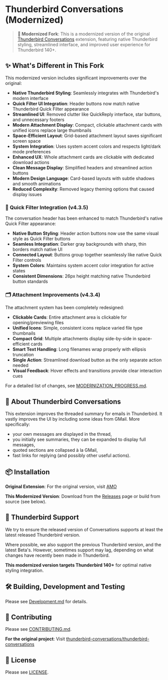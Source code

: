# Thunderbird Conversations (Modernized)

> **🎨 Modernized Fork**: This is a modernized version of the original [Thunderbird Conversations](https://github.com/thunderbird-conversations/thunderbird-conversations) extension, featuring native Thunderbird styling, streamlined interface, and improved user experience for Thunderbird 140+.

## ✨ What's Different in This Fork

This modernized version includes significant improvements over the original:

- **Native Thunderbird Styling**: Seamlessly integrates with Thunderbird's modern interface
- **Quick Filter UI Integration**: Header buttons now match native Thunderbird Quick Filter appearance
- **Streamlined UI**: Removed clutter like QuickReply interface, star buttons, and unnecessary footers
- **Modern Attachment Display**: Compact, clickable attachment cards with unified icons replace large thumbnails
- **Space-Efficient Layout**: Grid-based attachment layout saves significant screen space
- **System Integration**: Uses system accent colors and respects light/dark mode preferences
- **Enhanced UX**: Whole attachment cards are clickable with dedicated download actions
- **Clean Message Display**: Simplified headers and streamlined action buttons
- **Modern Design Language**: Card-based layouts with subtle shadows and smooth animations
- **Reduced Complexity**: Removed legacy theming options that caused display issues

### 🎨 Quick Filter Integration (v4.3.5)

The conversation header has been enhanced to match Thunderbird's native Quick Filter appearance:

- **Native Button Styling**: Header action buttons now use the same visual style as Quick Filter buttons
- **Seamless Integration**: Darker gray backgrounds with sharp, thin borders match native UI
- **Connected Layout**: Buttons group together seamlessly like native Quick Filter controls
- **System Colors**: Maintains system accent color integration for active states
- **Consistent Dimensions**: 26px height matching native Thunderbird button standards

### 🗂️ Attachment Improvements (v4.3.4)

The attachment system has been completely redesigned:

- **Clickable Cards**: Entire attachment area is clickable for opening/previewing files
- **Unified Icons**: Simple, consistent icons replace varied file type thumbnails  
- **Compact Grid**: Multiple attachments display side-by-side in space-efficient cards
- **Smart Text Handling**: Long filenames wrap properly with ellipsis truncation
- **Single Action**: Streamlined download button as the only separate action needed
- **Visual Feedback**: Hover effects and transitions provide clear interaction cues

For a detailed list of changes, see [MODERNIZATION_PROGRESS.md](docs/MODERNIZATION_PROGRESS.md).

## 📧 About Thunderbird Conversations

This extension improves the threaded summary for emails in Thunderbird. It
vastly improves the UI by including some ideas from GMail. More specifically:

- your own messages are displayed in the thread,
- you initially see summaries, they can be expanded to display full messages,
- quoted sections are collapsed à la GMail,
- fast links for replying (and possibly other useful actions).

## 📦 Installation

**Original Extension**: For the original version, visit [AMO](https://addons.thunderbird.net/thunderbird/addon/gmail-conversation-view/)

**This Modernized Version**: Download from the [Releases](https://github.com/michalmielczynski/thunderbird-conversations/releases) page or build from source (see below).

## 🔧 Thunderbird Support

We try to ensure the released version of Conversations supports at least the
latest released Thunderbird version.

Where possible, we also support the previous Thunderbird version, and the latest
Beta's. However, sometimes support may lag, depending on what changes have
recently been made in Thunderbird.

**This modernized version targets Thunderbird 140+** for optimal native styling integration.

## 🛠️ Building, Development and Testing

Please see [Development.md](docs/Development.md) for details.

## 🤝 Contributing

Please see [CONTRIBUTING.md](CONTRIBUTING.md).

**For the original project**: Visit [thunderbird-conversations/thunderbird-conversations](https://github.com/thunderbird-conversations/thunderbird-conversations)

## 📄 License

Please see [LICENSE](LICENSE).
